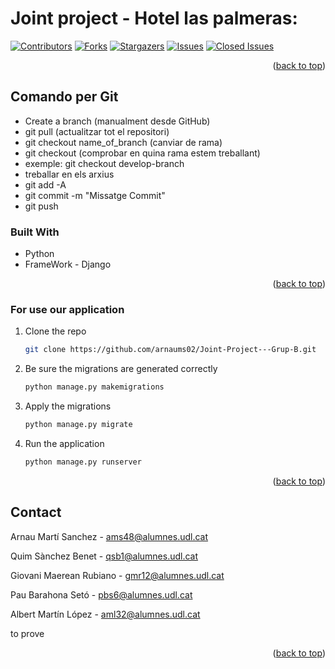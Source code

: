 # Joint project - Hotel las palmeras:
[![Contributors][contributors-shield]][contributors-url]
[![Forks][forks-shield]][forks-url]
[![Stargazers][stars-shield]][stars-url]
[![Issues][issues-shield]][issues-url]
[![Closed Issues][closedIssues-shield]][closedIssues-url]

<p align="right">(<a href="#readme-top">back to top</a>)</p>

## Comando per Git
* Create a branch (manualment desde GitHub)
* git pull (actualitzar tot el repositori)
* git checkout name_of_branch (canviar de rama)
* git checkout (comprobar en quina rama estem treballant)
* exemple: git checkout develop-branch
* treballar en els arxius
* git add -A
* git commit -m "Missatge Commit"
* git push

### Built With
* Python
* FrameWork - Django

<p align="right">(<a href="#readme-top">back to top</a>)</p>

### For use our application

1. Clone the repo
   ```sh
   git clone https://github.com/arnaums02/Joint-Project---Grup-B.git
   ```

2. Be sure the migrations are generated correctly
   ```python
   python manage.py makemigrations
   ```

3. Apply the migrations
   ```python
   python manage.py migrate
   ```
4. Run the application
   ```python
   python manage.py runserver
   ```

<p align="right">(<a href="#readme-top">back to top</a>)</p>

<!-- CONTACT -->
## Contact

Arnau Martí Sanchez - ams48@alumnes.udl.cat

Quim Sànchez Benet - qsb1@alumnes.udl.cat

Giovani Maerean Rubiano - gmr12@alumnes.udl.cat

Pau Barahona Setó - pbs6@alumnes.udl.cat

Albert Martín López - aml32@alumnes.udl.cat

to prove

<p align="right">(<a href="#readme-top">back to top</a>)</p>

[contributors-shield]: https://img.shields.io/github/contributors/arnaums02/Joint-Project---Grup-B.svg?style=for-the-badge
[contributors-url]: https://github.com/arnaums02/Joint-Project---Grup-B/graphs/contributors
[forks-shield]: https://img.shields.io/github/forks/arnaums02/Joint-Project---Grup-B.svg?style=for-the-badge
[forks-url]: https://github.com/arnaums02/Joint-Project---Grup-B/network/members
[stars-shield]: https://img.shields.io/github/stars/arnaums02/Joint-Project---Grup-B.svg?style=for-the-badge
[stars-url]: https://github.com/arnaums02/Joint-Project---Grup-B/stargazers
[issues-shield]: https://img.shields.io/github/issues/arnaums02/Joint-Project---Grup-B.svg?style=for-the-badge
[issues-url]: https://github.com/arnaums02/Joint-Project---Grup-B/issues
[closedIssues-shield]: https://img.shields.io/badge/Closed%20Issues-85-green?style=for-the-badge
[closedIssues-url]: https://github.com/arnaums02/Joint-Project---Grup-B/issues?q=is%3Aissue+is%3Aclosed

